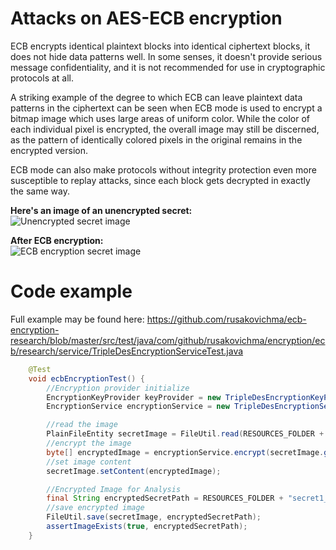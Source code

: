 # Attacks on AES-ECB encryption


ECB encrypts identical plaintext blocks into identical ciphertext blocks, it does not hide data patterns well. 
In some senses, it doesn't provide serious message confidentiality, and it is not recommended for use in cryptographic protocols at all.

A striking example of the degree to which ECB can leave plaintext data patterns in the ciphertext can be seen when ECB mode is used 
to encrypt a bitmap image which uses large areas of uniform color. While the color of each individual pixel is encrypted, 
the overall image may still be discerned, as the pattern of identically colored pixels in the original remains in the encrypted version.

ECB mode can also make protocols without integrity protection even more susceptible to replay attacks, since each block gets decrypted in exactly the same way.

<strong>Here's an image of an unencrypted secret:</strong>\
![Unencrypted secret image](https://raw.githubusercontent.com/rusakovichma/ecb-encryption-research/master/src/test/resources/secret1.bmp)

<strong>After ECB encryption:</strong>\
![ECB encryption secret image](https://raw.githubusercontent.com/rusakovichma/ecb-encryption-research/master/src/test/resources/secret1_encrypted.png)


Code example
===============
Full example may be found here: https://github.com/rusakovichma/ecb-encryption-research/blob/master/src/test/java/com/github/rusakovichma/encryption/ecb/research/service/TripleDesEncryptionServiceTest.java

```JAVA
    @Test
    void ecbEncryptionTest() {
        //Encryption provider initialize
        EncryptionKeyProvider keyProvider = new TripleDesEncryptionKeyProvider();
        EncryptionService encryptionService = new TripleDesEncryptionService(keyProvider);

        //read the image
        PlainFileEntity secretImage = FileUtil.read(RESOURCES_FOLDER + "secret1.bmp");
        //encrypt the image
        byte[] encryptedImage = encryptionService.encrypt(secretImage.getContent());
        //set image content
        secretImage.setContent(encryptedImage);

        //Encrypted Image for Analysis
        final String encryptedSecretPath = RESOURCES_FOLDER + "secret1_encrypted.bmp";
        //save encrypted image
        FileUtil.save(secretImage, encryptedSecretPath);
        assertImageExists(true, encryptedSecretPath);
    }
```

